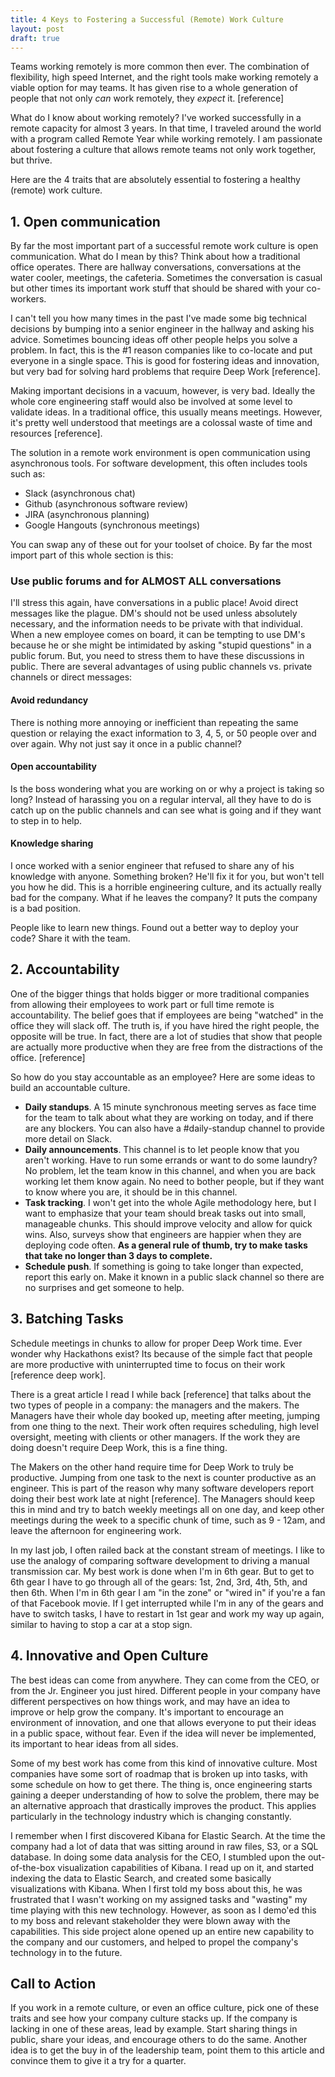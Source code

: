 ```yaml
---
title: 4 Keys to Fostering a Successful (Remote) Work Culture
layout: post
draft: true
---
```


Teams working remotely is more common then ever.  The combination of flexibility, high speed Internet, and the right tools make working remotely a viable option for may teams.  It has given rise to a whole generation of people that not only *can* work remotely, they *expect* it.  [reference]

What do I know about working remotely?  I've worked successfully in a remote capacity for almost 3 years.  In that time, I traveled around the world with a program called Remote Year while working remotely.  I am passionate about fostering a culture that allows remote teams not only work together, but thrive.

Here are the 4 traits that are absolutely essential to fostering a healthy (remote) work culture.

## 1. Open communication

By far the most important part of a successful remote work culture is open communication.  What do I mean by this?  Think about how a traditional office operates.  There are hallway conversations, conversations at the water cooler, meetings, the cafeteria.  Sometimes the conversation is casual but other times its important work stuff that should be shared with your co-workers.

I can't tell you how many times in the past I've made some big technical decisions by bumping into a senior engineer in the hallway and asking his advice.  Sometimes bouncing ideas off other people helps you solve a problem.  In fact, this is the #1 reason companies like to co-locate and put everyone in a single space.  This is good for fostering ideas and innovation, but very bad for solving hard problems that require Deep Work [reference].

Making important decisions in a vacuum, however, is very bad.  Ideally the whole core engineering staff would also be involved at some level to validate ideas.  In a traditional office, this usually means meetings.  However, it's pretty well understood that meetings are a colossal waste of time and resources [reference].

The solution in a remote work environment is open communication using asynchronous tools.  For software development, this often includes tools such as:

- Slack (asynchronous chat)
- Github (asynchronous software review)
- JIRA (asynchronous planning)
- Google Hangouts (synchronous meetings)

You can swap any of these out for your toolset of choice.  By far the most import part of this whole section is this:


### Use public forums and for ALMOST ALL conversations

I'll stress this again, have conversations in a public place!  Avoid direct messages like the plague.  DM's should not be used unless absolutely necessary, and the information needs to be private with that individual.  When a new employee comes on board, it can be tempting to use DM's because he or she might be intimidated by asking "stupid questions" in a public forum.  But, you need to stress them to have these discussions in public.  There are several advantages of using public channels vs. private channels or direct messages:

#### Avoid redundancy

There is nothing more annoying or inefficient than repeating the same question or relaying the exact information to 3, 4, 5, or 50 people over and over again.  Why not just say it once in a public channel?


#### Open accountability

Is the boss wondering what you are working on or why a project is taking so long?  Instead of harassing you on a regular interval, all they have to do is catch up on the public channels and can see what is going and if they want to step in to help.

#### Knowledge sharing

I once worked with a senior engineer that refused to share any of his knowledge with anyone.  Something broken?  He'll fix it for you, but won't tell you how he did.  This is a horrible engineering culture, and its actually really bad for the company.  What if he leaves the company?  It puts the company is a bad position.

People like to learn new things.  Found out a better way to deploy your code?  Share it with the team.


## 2.  Accountability

One of the bigger things that holds bigger or more traditional companies from allowing their employees to work part or full time remote is accountability.  The belief goes that if employees are being "watched" in the office they will slack off.  The truth is, if you have hired the right people, the opposite will be true.  In fact, there are a lot of studies that show that people are actually more productive when they are free from the distractions of the office. [reference]

So how do you stay accountable as an employee?  Here are some ideas to build an accountable culture.

- **Daily standups**.  A 15 minute synchronous meeting serves as face time for the team to talk about what they are working on today, and if there are any blockers.  You can also have a #daily-standup channel to provide more detail on Slack.
- **Daily announcements**.  This channel is to let people know that you aren't working.  Have to run some errands or want to do some laundry?  No problem, let the team know in this channel, and when you are back working let them know again.  No need to bother people, but if they want to know where you are, it should be in this channel.
- **Task tracking**.  I won't get into the whole Agile methodology here, but I want to emphasize that your team should break tasks out into small, manageable chunks.  This should improve velocity and allow for quick wins.  Also, surveys show that engineers are happier when they are deploying code often.  **As a general rule of thumb, try to make tasks that take no longer than 3 days to complete.**
- **Schedule push**. If something is going to take longer than expected, report this early on.  Make it known in a public slack channel so there are no surprises and get someone to help.

## 3.  Batching Tasks

Schedule meetings in chunks to allow for proper Deep Work time.  Ever wonder why Hackathons exist?  Its because of the simple fact that people are more productive with uninterrupted time to focus on their work [reference deep work].

There is a great article I read I while back [reference] that talks about the two types of people in a company:  the managers and the makers.  The Managers have their whole day booked up, meeting after meeting, jumping from one thing to the next.  Their work often requires scheduling, high level oversight, meeting with clients or other managers.  If the work they are doing doesn't require Deep Work, this is a fine thing.

The Makers on the other hand require time for Deep Work to truly be productive.  Jumping from one task to the next is counter productive as an engineer.  This is part of the reason why many software developers report doing their best work late at night [reference].  The Managers should keep this in mind and try to batch weekly meetings all on one day, and keep other meetings during the week to a specific chunk of time, such as 9 - 12am, and leave the afternoon for engineering work.

In my last job, I often railed back at the constant stream of meetings.  I like to use the analogy of comparing software development to driving a manual transmission car.  My best work is done when I'm in 6th gear.  But to get to 6th gear I have to go through all of the gears:  1st, 2nd, 3rd, 4th, 5th, and then 6th.  When I'm in 6th gear I am "in the zone" or "wired in" if you're a fan of that Facebook movie.  If I get interrupted while I'm in any of the gears and have to switch tasks, I have to restart in 1st gear and work my way up again, similar to having to stop a car at a stop sign.


## 4.  Innovative and Open Culture

The best ideas can come from anywhere.  They can come from the CEO, or from the Jr. Engineer you just hired.  Different people in your company have different perspectives on how things work, and may have an idea to improve or help grow the company.  It's important to encourage an environment of innovation, and one that allows everyone to put their ideas in a public space, without fear.  Even if the idea will never be implemented, its important to hear ideas from all sides.

Some of my best work has come from this kind of innovative culture.  Most companies have some sort of roadmap that is broken up into tasks, with some schedule on how to get there.  The thing is, once engineering starts gaining a deeper understanding of how to solve the problem, there may be an alternative approach that drastically improves the product.  This applies particularly in the technology industry which is changing constantly.  

I remember when I first discovered Kibana for Elastic Search.  At the time the company had a lot of data that was sitting around in raw files, S3, or a SQL database.  In doing some data analysis for the CEO, I stumbled upon the out-of-the-box visualization capabilities of Kibana.  I read up on it, and started indexing the data to Elastic Search, and created some basically visualizations with Kibana.  When I first told my boss about this, he was frustrated that I wasn't working on my assigned tasks and "wasting" my time playing with this new technology.  However, as soon as I demo'ed this to my boss and relevant stakeholder they were blown away with the capabilities.  This side project alone opened up an entire new capability to the company and our customers, and helped to propel the company's technology in to the future.

## Call to Action

If you work in a remote culture, or even an office culture, pick one of these traits and see how your company culture stacks up.  If the company is lacking in one of these areas, lead by example.  Start sharing things in public, share your ideas, and encourage others to do the same.  Another idea is to get the buy in of the leadership team, point them to this article and convince them to give it a try for a quarter.